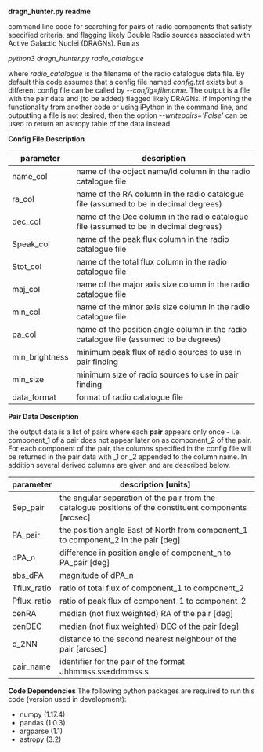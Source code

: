 **dragn_hunter.py readme**

command line code for searching for pairs of radio components that satisfy specified criteria, and flagging likely Double Radio sources associated with Active Galactic Nuclei (DRAGNs). Run as

*python3 dragn_hunter.py radio_catalogue*

where *radio_catalogue* is the filename of the radio catalogue data file. By default this code assumes that a config file named *config.txt* exists but a different config file can be called by *--config=filename*.
The output is a file with the pair data and (to be added) flagged likely DRAGNs. If importing the functionality from another code or using iPython in the command line, and outputting a file is not desired, then the option *--writepairs='False'* can be used to return an astropy table of the data instead.


**Config File Description**

parameter | description
----------|------------
name_col | name of the object name/id column in the radio catalogue file
ra_col | name of the RA column in the radio catalogue file (assumed to be in decimal degrees)
dec_col | name of the Dec column in the radio catalogue file (assumed to be in decimal degrees)
Speak_col | name of the peak flux column in the radio catalogue file
Stot_col | name of the total flux column in the radio catalogue file
maj_col | name of the major axis size column in the radio catalogue file
min_col | name of the minor axis size column in the radio catalogue file
pa_col | name of the position angle column in the radio catalogue file (assumed to be degrees)
min_brightness | minimum peak flux of radio sources to use in pair finding
min_size | minimum size of radio sources to use in pair finding
data_format | format of radio catalogue file


**Pair Data Description**

the output data is a list of pairs where each **pair** appears only once - i.e. component_1 of a pair does not appear later on as component_2 of the pair. For each component of the pair, the columns specified in the config file will be returned in the pair data with _1 or _2 appended to the column name. In addition several derived columns are given and are described below.

parameter | description [units]
----------|------------
Sep_pair | the angular separation of the pair from the catalogue positions of the constituent components [arcsec]
PA_pair | the position angle East of North from component_1 to component_2 in the pair [deg]
dPA_n | difference in position angle of component_n to PA_pair [deg]
abs_dPA | magnitude of dPA_n
Tflux_ratio | ratio of total flux of component_1 to component_2
Pflux_ratio | ratio of peak flux of component_1 to component_2
cenRA | median (not flux weighted) RA of the pair [deg]
cenDEC | median (not flux weighted) DEC of the pair [deg]
d_2NN | distance to the second nearest neighbour of the pair [arcsec]
pair_name | identifier for the pair of the format Jhhmmss.ss±ddmmss.s


**Code Dependencies**
The following python packages are required to run this code (version used in development):
* numpy (1.17.4)
* pandas (1.0.3)
* argparse (1.1)
* astropy (3.2)
